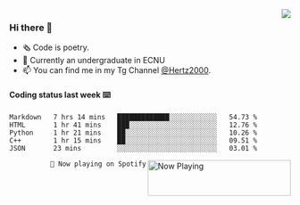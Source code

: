 <img  align="right" src="https://github-readme-stats.vercel.app/api?username=BillChen2K&show_icons=true&count_private=true&hide_title=true">

### Hi there 👋

- 🗞 Code is poetry.
- 🌱 Currently an undergraduate in ECNU
- 📫 You can find me in my Tg Channel [@Hertz2000](https://t.me/Hertz2000).

#### Coding status last week ⌨️

<!--START_SECTION:waka-->
```text
Markdown   7 hrs 14 mins   █████████████░░░░░░░░░░░░   54.73 % 
HTML       1 hr 41 mins    ███░░░░░░░░░░░░░░░░░░░░░░   12.76 % 
Python     1 hr 21 mins    ██░░░░░░░░░░░░░░░░░░░░░░░   10.26 % 
C++        1 hr 15 mins    ██░░░░░░░░░░░░░░░░░░░░░░░   09.51 % 
JSON       23 mins         ░░░░░░░░░░░░░░░░░░░░░░░░░   03.01 %
```
<!--END_SECTION:waka-->


<div>
<a href="https://spotify-now-playing.billchen2k.vercel.app/now-playing?open">
   <img align="right" src="https://spotify-now-playing.billchen2k.vercel.app/now-playing" width="256" height="64" alt="Now Playing">
</a>
</div>

<div>
<p align="right"><code>🎵 Now playing on Spotify</code></p>
</div>

<!--
**BillChen2K/BillChen2K** is a ✨ _special_ ✨ repository because its `README.md` (this file) appears on your GitHub profile.

Here are some ideas to get you started:

- 🔭 I’m currently working on ...
- 🌱 I’m currently learning ...
- 👯 I’m looking to collaborate on ...
- 🤔 I’m looking for help with ...
- 💬 Ask me about ...
- 📫 How to reach me: ...
- 😄 Pronouns: ...
- ⚡ Fun fact: ...
-->
